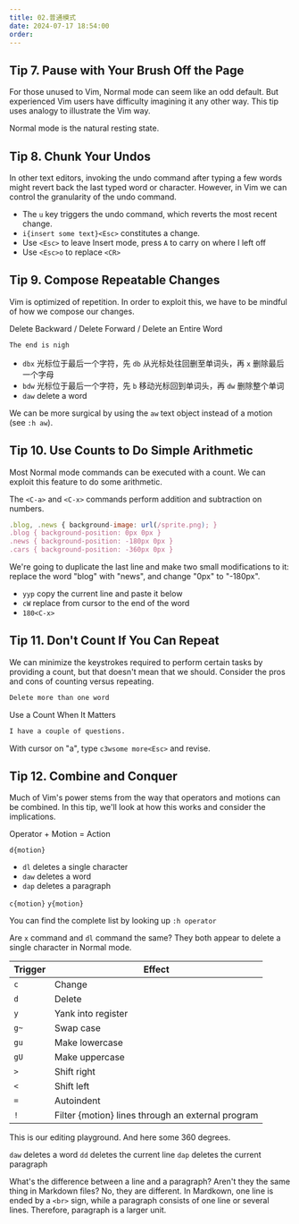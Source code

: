 ```yaml
---
title: 02.普通模式
date: 2024-07-17 18:54:00
order:
---
```


## Tip 7. Pause with Your Brush Off the Page

For those unused to Vim, Normal mode can seem like an odd default. But experienced Vim users have difficulty imagining it any other way. This tip uses analogy to illustrate the Vim way.

Normal mode is the natural resting state.

## Tip 8. Chunk Your Undos

In other text editors, invoking the undo command after typing a few words might revert back the last typed word or character. However, in Vim we can control the granularity of the undo command.

- The `u` key triggers the undo command, which reverts the most recent change.
- `i{insert some text}<Esc>` constitutes a change.
- Use `<Esc>` to leave Insert mode, press `A` to carry on where I left off
- Use `<Esc>o` to replace `<CR>`

## Tip 9. Compose Repeatable Changes

Vim is optimized of repetition. In order to exploit this, we have to be mindful of how we compose our changes.

Delete Backward / Delete Forward / Delete an Entire Word

```md
The end is nigh
```

- `dbx` 光标位于最后一个字符，先 `db` 从光标处往回删至单词头，再 `x` 删除最后一个字母
- `bdw` 光标位于最后一个字符，先 `b` 移动光标回到单词头，再 `dw` 删除整个单词
- `daw` delete a word

We can be more surgical by using the `aw` text object instead of a motion (see `:h aw`).

## Tip 10. Use Counts to Do Simple Arithmetic

Most Normal mode commands can be executed with a count. We can exploit this feature to do some arithmetic.

The `<C-a>` and `<C-x>` commands perform addition and subtraction on numbers.

```js
.blog, .news { background-image: url(/sprite.png); }
.blog { background-position: 0px 0px }
.news { background-position: -180px 0px }
.cars { background-position: -360px 0px }
```

We're going to duplicate the last line and make two small modifications to it: replace the word "blog" with "news", and change "0px" to "-180px".

- `yyp` copy the current line and paste it below
- `cW` replace from cursor to the end of the word
- `180<C-x>`

## Tip 11. Don't Count If You Can Repeat

We can minimize the keystrokes required to perform certain tasks by providing a count, but that doesn't mean that we should. Consider the pros and cons of counting versus repeating.

```md
Delete more than one word
```

Use a Count When It Matters

```md
I have a couple of questions.
```

With cursor on "a", type `c3wsome more<Esc>` and revise.

## Tip 12. Combine and Conquer

Much of Vim's power stems from the way that operators and motions can be combined. In this tip, we'll look at how this works and consider the implications.

Operator + Motion = Action

`d{motion}`

- `dl` deletes a single character
- `daw` deletes a word
- `dap` deletes a paragraph

`c{motion}`
`y{motion}`

You can find the complete list by looking up `:h operator`

Are `x` command and `dl` command the same? They both appear to delete a single character in Normal mode.

| Trigger | Effect                                            |
| ------- | ------------------------------------------------- |
| `c`     | Change                                            |
| `d`     | Delete                                            |
| `y`     | Yank into register                                |
| `g~`    | Swap case                                         |
| `gu`    | Make lowercase                                    |
| `gU`    | Make uppercase                                    |
| `>`     | Shift right                                       |
| `<`     | Shift left                                        |
| `=`     | Autoindent                                        |
| `!`     | Filter {motion} lines through an external program |

This is our editing playground. And here some 360 degrees.

`daw` deletes a word
`dd` deletes the current line
`dap` deletes the current paragraph

What's the difference between a line and a paragraph? Aren't they the same thing in Markdown files? No, they are different. In Mardkown, one line is ended by a `<br>` sign, while a paragraph consists of one line or several lines. Therefore, paragraph is a larger unit.

